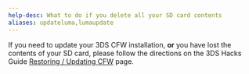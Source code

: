 ```yaml
---
help-desc: What to do if you delete all your SD card contents
aliases: updateluma,lumaupdate
---
```


If you need to update your 3DS CFW installation, **or** you have lost the contents of your SD card, please follow the directions on the 3DS Hacks Guide [Restoring / Updating CFW](https://3ds.hacks.guide/restoring-updating-cfw) page.
